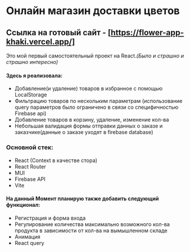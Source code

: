 # Онлайн магазин доставки цветов
## Ссылка на готовый сайт - [https://flower-app-khaki.vercel.app/]

Это мой первый самостоятельный проект на React.*(Было и страшно и страшно интересно)*

#### Здесь я реализовала:
* Добавление(и удаление) товаров в избранное с помощью LocalStorage
* Фильтрацию товаров по нескольким параметрам (использование query параметров было ограничено в связи со специфичностью Firebase api)
* Добавление товаров в корзину, удаление, изменение кол-ва
* Небольшая валидация формы отправки данных о заказе и заказчике(данные о заказе уходят в firebase database)

### Основной стек:
* React (Context в качестве стора)
* React Router
* MUI
* Firebase API
* Vite

#### На данный Момент планирую также добавить следующий функционал:
* Регистрация и форма входа
* Регулирование количества максимально возможного кол-ва продукта в зависимости от кол-ва на вымышленном складе
* Анимация
* React query
